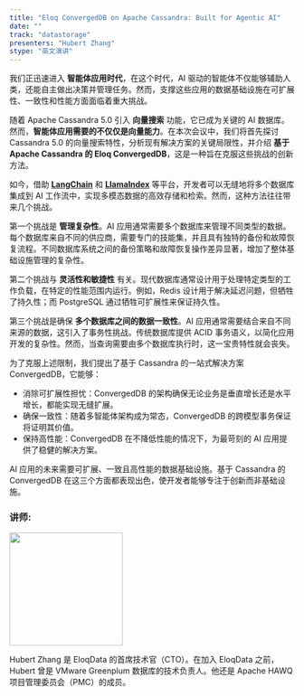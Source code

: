 ```yaml
---
title: "Eloq ConvergedDB on Apache Cassandra: Built for Agentic AI"
date: ""
track: "datastorage"
presenters: "Hubert Zhang"
stype: "英文演讲"
--- 
```


我们正迅速进入 **智能体应用时代**，在这个时代，AI 驱动的智能体不仅能够辅助人类，还能自主做出决策并管理任务。然而，支撑这些应用的数据基础设施在可扩展性、一致性和性能方面面临着重大挑战。

随着 Apache Cassandra 5.0 引入 **向量搜索** 功能，它已成为关键的 AI 数据库。然而，**智能体应用需要的不仅仅是向量能力**。在本次会议中，我们将首先探讨 Cassandra 5.0 的向量搜索特性，分析现有解决方案的关键局限性，并介绍 **基于 Apache Cassandra 的 Eloq ConvergedDB**，这是一种旨在克服这些挑战的创新方法。

如今，借助 [**LangChain**](https://www.langchain.com/) 和 [**LlamaIndex**](https://www.llamaindex.ai/) 等平台，开发者可以无缝地将多个数据库集成到 AI 工作流中，实现多模态数据的高效存储和检索。然而，这种方法往往带来几个挑战。

第一个挑战是 **管理复杂性**。AI 应用通常需要多个数据库来管理不同类型的数据。每个数据库来自不同的供应商，需要专门的技能集，并且具有独特的备份和故障恢复流程。不同数据库系统之间的备份策略和故障恢复操作差异显著，增加了整体基础设施管理的复杂性。

第二个挑战与 **灵活性和敏捷性** 有关。现代数据库通常设计用于处理特定类型的工作负载，在特定的性能范围内运行。例如，Redis 设计用于解决延迟问题，但牺牲了持久性；而 PostgreSQL 通过牺牲可扩展性来保证持久性。

第三个挑战是确保 **多个数据库之间的数据一致性**。AI 应用通常需要结合来自不同来源的数据，这引入了事务性挑战。传统数据库提供 ACID 事务语义，以简化应用开发的复杂性。然而，当查询需要由多个数据库执行时，这一宝贵特性就会丧失。

为了克服上述限制，我们提出了基于 Cassandra 的一站式解决方案 ConvergedDB，它能够：

- 消除可扩展性担忧：ConvergedDB 的架构确保无论业务是垂直增长还是水平增长，都能实现无缝扩展。
- 确保一致性：随着多智能体架构成为常态，ConvergedDB 的跨模型事务保证将证明其价值。
- 保持高性能：ConvergedDB 在不降低性能的情况下，为最苛刻的 AI 应用提供了稳健的解决方案。

AI 应用的未来需要可扩展、一致且高性能的数据基础设施。基于 Cassandra 的 ConvergedDB 在这三个方面都表现出色，使开发者能够专注于创新而非基础设施。

### 讲师:

<img src="https://sessionize.com/image/a965-400o400o1-E9kixxxRCcLxkKoQ9y7dRC.png" width="200" /><br/>

Hubert Zhang 是 EloqData 的首席技术官（CTO）。在加入 EloqData 之前，Hubert 曾是 VMware Greenplum 数据库的技术负责人。他还是 Apache HAWQ 项目管理委员会（PMC）的成员。